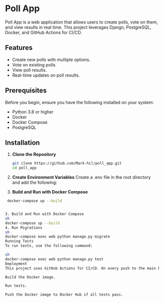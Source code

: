 # Poll App

Poll App is a web application that allows users to create polls, vote on them, and view results in real time. This project leverages Django, PostgreSQL, Docker, and GitHub Actions for CI/CD.

## Features

- Create new polls with multiple options.
- Vote on existing polls.
- View poll results.
- Real-time updates on poll results.

## Prerequisites

Before you begin, ensure you have the following installed on your system:

- Python 3.8 or higher
- Docker
- Docker Compose
- PostgreSQL

## Installation

1. **Clone the Repository**

   ```bash
   git clone https://github.com/Mark-hil/poll_app.git
   cd poll_app
2. **Create Environment Variables**
Create a .env file in the root directory and add the following:

3. **Build and Run with Docker Compose**
  ```bash
   docker-compose up --build


3. Build and Run with Docker Compose
sh
docker-compose up --build
4. Run Migrations
sh
docker-compose exec web python manage.py migrate
Running Tests
To run tests, use the following command:

sh
docker-compose exec web python manage.py test
Deployment
This project uses GitHub Actions for CI/CD. On every push to the main branch, the workflow will:

Build the Docker image.

Run tests.

Push the Docker image to Docker Hub if all tests pass.

